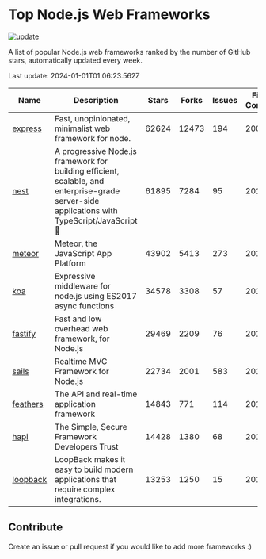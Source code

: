 # Top Node.js Web Frameworks

[![update](https://github.com/sunnysid3up/nodejs-web-frameworks/actions/workflows/update.yml/badge.svg)](https://github.com/sunnysid3up/nodejs-web-frameworks/actions/workflows/update.yml)

A list of popular Node.js web frameworks ranked by the number of GitHub stars, automatically updated every week.

Last update: 2024-01-01T01:06:23.562Z

| Name          | Description          | Stars                     | Forks          | Issues               | First Commit        | Last Commit         | Language          |
|---------------|----------------------|---------------------------|----------------|----------------------|---------------------|---------------------|-------------------|
| [express](https://github.com/expressjs/express) | Fast, unopinionated, minimalist web framework for node. | 62624 | 12473 | 194 | 2009 | 2024-01-01 | JS |
| [nest](https://github.com/nestjs/nest) | A progressive Node.js framework for building efficient, scalable, and enterprise-grade server-side applications with TypeScript/JavaScript 🚀 | 61895 | 7284 | 95 | 2017 | 2023-12-31 | TS |
| [meteor](https://github.com/meteor/meteor) | Meteor, the JavaScript App Platform | 43902 | 5413 | 273 | 2012 | 2023-12-31 | JS |
| [koa](https://github.com/koajs/koa) | Expressive middleware for node.js using ES2017 async functions | 34578 | 3308 | 57 | 2013 | 2024-01-01 | JS |
| [fastify](https://github.com/fastify/fastify) | Fast and low overhead web framework, for Node.js | 29469 | 2209 | 76 | 2016 | 2023-12-31 | JS |
| [sails](https://github.com/balderdashy/sails) | Realtime MVC Framework for Node.js | 22734 | 2001 | 583 | 2012 | 2023-12-31 | JS |
| [feathers](https://github.com/feathersjs/feathers) | The API and real-time application framework | 14843 | 771 | 114 | 2011 | 2023-12-31 | TS |
| [hapi](https://github.com/hapijs/hapi) | The Simple, Secure Framework Developers Trust | 14428 | 1380 | 68 | 2011 | 2023-12-29 | JS |
| [loopback](https://github.com/strongloop/loopback) | LoopBack makes it easy to build modern applications that require complex integrations. | 13253 | 1250 | 15 | 2013 | 2023-12-30 | JS |

## Contribute 

Create an issue or pull request if you would like to add more frameworks :)